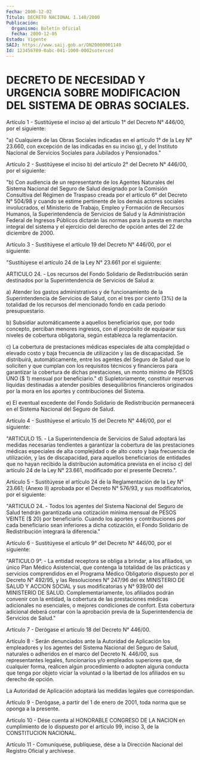 ```yaml
---
Fecha: 2000-12-02
Título: DECRETO NACIONAL 1.140/2000
Publicación:
  Organismo: Boletín Oficial
  Fecha: 2000-12-05
Estado: Vigente
SAIJ: https://www.saij.gob.ar/DN20000001140
Id: 123456789-0abc-041-1000-0002soterced
---
```

# DECRETO DE NECESIDAD Y URGENCIA SOBRE MODIFICACION DEL SISTEMA DE OBRAS SOCIALES.

<a id="1"></a>
Artículo  1 - Sustitúyese el inciso a) del artículo 1° del Decreto N° 446/00, por el siguiente:

"a) Cualquiera de las Obras Sociales indicadas en el artículo 1° de la Ley N° 23.660, con excepción de las indicadas en su inciso g), y del Instituto Nacional de Servicios Sociales para Jubilados y Pensionados."

<a id="2"></a>
Artículo  2 - Sustitúyese el inciso b) del artículo 2° del Decreto N° 446/00, por el siguiente:

"b) Con audiencia de un representante de los Agentes Naturales del Sistema Nacional del Seguro de Salud designado por la Comisión Consultiva del Régimen de Traspaso creada por el artículo 6° del Decreto N° 504/98 y cuando se estime pertinente de los demás actores sociales involucrados, el Ministerio de Trabajo, Empleo y Formación de Recursos Humanos, la Superintendencia de Servicios de Salud y la Administración Federal de Ingresos Públicos dictarán las normas para la puesta en marcha integral del sistema y el ejercicio del derecho de opción antes del 22 de diciembre de 2000.

<a id="3"></a>
Artículo  3 - Sustitúyese el artículo 19 del Decreto N° 446/00, por el siguiente:

"Sustitúyese el artículo 24 de la Ley N° 23.661 por el siguiente:

ARTICULO 24. - Los recursos del Fondo Solidario de Redistribución serán destinados por la Superintendencia de Servicios de Salud a:

a) Atender los gastos administrativos y de funcionamiento de la Superintendencia de Servicios de Salud, con el tres por ciento (3%) de la totalidad de los recursos del mencionado fondo en cada período presupuestario.

b) Subsidiar automáticamente a aquellos beneficiarios que, por todo concepto, perciban menores ingresos, con el propósito de equiparar sus niveles de cobertura obligatoria, según establezca la reglamentación.

c) La cobertura de prestaciones médicas especiales de alta complejidad o elevado costo y baja frecuencia de utilización y las de discapacidad. Se distribuirá, automáticamente, entre los agentes del Seguro de Salud que lo soliciten y que cumplan con los requisitos técnicos y financieros para garantizar la cobertura de dichas prestaciones, un monto mínimo de PESOS UNO ($ 1) mensual por beneficiario." d) Supletoriamente, constituir reservas líquidas destinadas a atender posibles desequilibrios financieros originados por la mora en los aportes y contribuciones del Sistema.

e) El eventual excedente del Fondo Solidario de Redistribución permanecerá en el Sistema Nacional del Seguro de Salud.

<a id="4"></a>
Artículo  4 - Sustitúyese el artículo 15 del Decreto N° 446/00, por el siguiente:

"ARTICULO 15. - La Superintendencia de Servicios de Salud adoptará las medidas necesarias tendientes a garantizar la cobertura de las prestaciones médicas especiales de alta complejidad o de alto costo y baja frecuencia de utilización, y las de discapacidad, para aquellos beneficiarios de entidades que no hayan recibido la distribución automática prevista en el inciso c) del artículo 24 de la Ley N° 23.661, modificado por el presente Decreto.".

<a id="5"></a>
Artículo  5 - Sustitúyese el artículo 24 de la Reglamentación de la Ley N° 23.661; (Anexo II) aprobada por el Decreto N° 576/93, y sus modificatorios, por el siguiente:

"ARTICULO 24. - Todos los agentes del Sistema Nacional del Seguro de Salud tendrán garantizada una cotización mínima mensual de PESOS VEINTE ($ 20) por beneficiario. Cuando los aportes y contribuciones por cada beneficiario sean inferiores a dicha cotización, el Fondo Solidario de Redistribución integrará la diferencia."

<a id="6"></a>
Artículo  6 - Sustitúyese el artículo 9° del Decreto N° 446/00, por el siguiente:

"ARTICULO 9°. - La entidad receptora se obliga a brindar, a los afiliados, un único Plan Médico Asistencial, que contenga la totalidad de las prácticas y servicios comprendidos en el Programa Médico Obligatorio dispuesto por el Decreto N° 492/95, y las Resoluciones N° 247/96 del ex MINISTERIO DE SALUD Y ACCION SOCIAL y sus modificatorias y N° 939/00 del MINISTERIO DE SALUD. Complementariamente, los afiliados podrán convenir con la entidad, la cobertura de las prestaciones médicas adicionales no esenciales, o mejores condiciones de confort. Esta cobertura adicional deberá contar con la aprobación previa de la Superintendencia de Servicios de Salud."

<a id="7"></a>
Artículo  7 - Derógase el artículo 18 del Decreto N° 446/00.

<a id="8"></a>
Artículo 8 - Serán denunciados ante la Autoridad de Aplicación los empleadores y los agentes del Sistema Nacional del Seguro de Salud, naturales  o  adheridos  en el marco del  Decreto  N. 446/00,  sus representantes legales, funcionarios  y/o empleados superiores que, de cualquier forma, realicen algún procedimiento  o  adopten alguna conducta que tenga por objeto viciar la voluntad o la  libertad  de los afiliados en su derecho de opción.

La  Autoridad  de  Aplicación  adoptará  las  medidas  legales  que correspondan.

<a id="9"></a>
Artículo 9 - Derógase, a partir del 1 de enero de 2001, toda norma que se oponga a la presente.

<a id="10"></a>
Artículo 10 - Dése cuenta al HONORABLE  CONGRESO  DE  LA  NACION en cumplimiento  de lo dispuesto por el artículo 99, inciso 3,  de  la CONSTITUCION NACIONAL.

<a id="11"></a>
Artículo 11 - Comuníquese, publíquese, dése a la Dirección Nacional del Registro Oficial y archívese.
